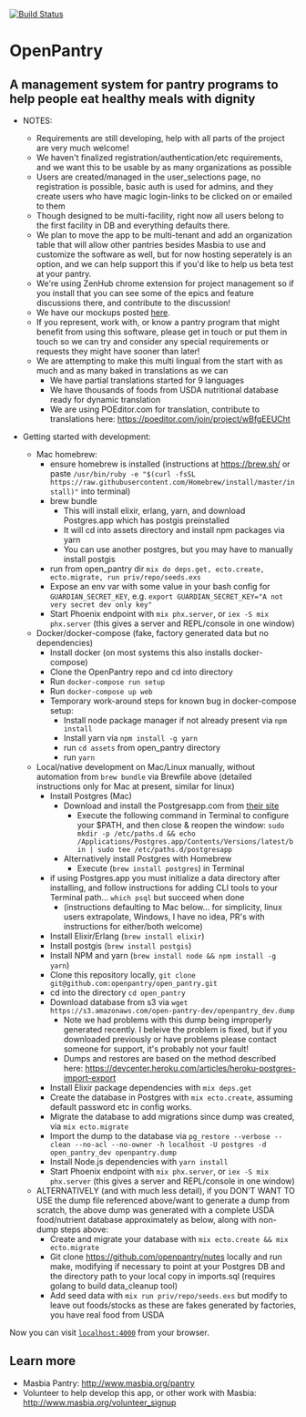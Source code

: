[![Build Status](https://travis-ci.org/openpantry/open_pantry.svg?branch=master)](https://travis-ci.org/openpantry/open_pantry)
# OpenPantry
## A management system for pantry programs to help people eat healthy meals with dignity

  * NOTES:
    * Requirements are still developing, help with all parts of the project are very much welcome!
    * We haven't finalized registration/authentication/etc requirements, and we want this to be usable by as many organizations as possible
    * Users are created/managed in the user_selections page, no registration is possible, basic auth is used for admins, and they create users who have magic login-links to be clicked on or emailed to them
    * Though designed to be multi-facility, right now all users belong to the first facility in DB and everything defaults there.
    * We plan to move the app to be multi-tenant and add an organization table that will allow other pantries besides Masbia to use and customize the software as well, but for now hosting seperately is an option, and we can help support this if you'd like to help us beta test at your pantry.
    * We're using ZenHub chrome extension for project management so if you install that you can see some of the epics and feature discussions there, and contribute to the discussion!
    * We have our mockups posted [here](https://invis.io/QPBK7WPB3).
    * If you represent, work with, or know a pantry program that might benefit from using this software, please get in touch or put them in touch so we can try and consider any special requirements or requests they might have sooner than later!
    * We are attempting to make this multi lingual from the start with as much and as many baked in translations as we can
      * We have partial translations started for 9 languages
      * We have thousands of foods from USDA nutritional database ready for dynamic translation
      * We are using POEditor.com for translation, contribute to translations here: https://poeditor.com/join/project/wBfgEEUCht

  * Getting started with development:
    * Mac homebrew:
      * ensure homebrew is installed (instructions at https://brew.sh/ or paste `/usr/bin/ruby -e "$(curl -fsSL https://raw.githubusercontent.com/Homebrew/install/master/install)"` into terminal)
      * brew bundle
        * This will install elixir, erlang, yarn, and download Postgres.app which has postgis preinstalled
        * It will cd into assets directory and install npm packages via yarn
        * You can use another postgres, but you may have to manually install postgis
      * run from open_pantry dir `mix do deps.get, ecto.create, ecto.migrate, run priv/repo/seeds.exs`
      * Expose an env var with some value in your bash config for `GUARDIAN_SECRET_KEY`, e.g. `export GUARDIAN_SECRET_KEY="A not very secret dev only key"`
      * Start Phoenix endpoint with `mix phx.server`, or `iex -S mix phx.server` (this gives a server and REPL/console in one window)
    * Docker/docker-compose (fake, factory generated data but no dependencies)
      * Install docker (on most systems this also installs docker-compose)
      * Clone the OpenPantry repo and cd into directory
      * Run `docker-compose run setup`
      * Run `docker-compose up web`
      * Temporary work-around steps for known bug in docker-compose setup:
        * Install node package manager if not already present via `npm install`
        * Install yarn via `npm install -g yarn`
        * run `cd assets` from open_pantry directory
        * run `yarn`
    * Local/native development on Mac/Linux manually, without automation from `brew bundle` via Brewfile above (detailed instructions only for Mac at present, similar for linux)
      * Install Postgres (Mac)
          * Download and install the Postgresapp.com from [their site](https://postgresapp.com/documentation/install.html)
              * Execute the following command in Terminal to configure your $PATH, and then close & reopen the window:
              `sudo mkdir -p /etc/paths.d &&
                echo /Applications/Postgres.app/Contents/Versions/latest/bin | sudo tee /etc/paths.d/postgresapp`
          * Alternatively install Postgres with Homebrew
              * Execute (`brew install postgres`) in Terminal
      * if using Postgres.app you must initialize a data directory after installing, and follow instructions for adding CLI tools to your Terminal path...  `which psql` but succeed when done
        * (instructions defaulting to Mac below... for simplicity, linux users extrapolate, Windows, I have no idea, PR's with instructions for either/both welcome)
      * Install Elixir/Erlang (`brew install elixir`)
      * Install postgis (`brew install postgis`)
      * Install NPM and yarn (`brew install node && npm install -g yarn`)
      * Clone this repository locally, `git clone git@github.com:openpantry/open_pantry.git`
      * cd into the directory `cd open_pantry`
      * Download database from s3 via `wget https://s3.amazonaws.com/open-pantry-dev/openpantry_dev.dump`
        * Note we had problems with this dump being improperly generated recently.  I beleive the problem is fixed, but if you downloaded previously or have problems please contact someone for support, it's probably not your fault!
        * Dumps and restores are based on the method described here: https://devcenter.heroku.com/articles/heroku-postgres-import-export
      * Install Elixir package dependencies with `mix deps.get`
      * Create the database in Postgres with `mix ecto.create`, assuming default password etc in config works.
      * Migrate the database to add migrations since dump was created, via `mix ecto.migrate`
      * Import the dump to the database via `pg_restore --verbose --clean --no-acl --no-owner -h localhost -U postgres -d open_pantry_dev openpantry.dump`
      * Install Node.js dependencies with `yarn install`
      * Start Phoenix endpoint with `mix phx.server`, or `iex -S mix phx.server` (this gives a server and REPL/console in one window)
    * ALTERNATIVELY (and with much less detail), if you DON'T WANT TO USE the dump file referenced above/want to generate a dump from scratch, the above dump was generated with a complete USDA food/nutrient database approximately as below, along with non-dump steps above:
      * Create and migrate your database with `mix ecto.create && mix ecto.migrate`
      * Git clone https://github.com/openpantry/nutes locally and run make, modifying if necessary to point at your Postgres DB and the directory path to your local copy in imports.sql (requires golang to build data_cleanup tool)
      * Add seed data with `mix run priv/repo/seeds.exs` but modify to leave out foods/stocks as these are fakes generated by factories, you have real food from USDA

Now you can visit [`localhost:4000`](http://localhost:4000) from your browser.

## Learn more

  * Masbia Pantry: http://www.masbia.org/pantry
  * Volunteer to help develop this app, or other work with Masbia: http://www.masbia.org/volunteer_signup
